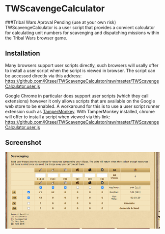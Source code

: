 # TWScavengeCalculator
###Tribal Wars Aproval Pending (use at your own risk)
TWScavengeCalculator is a user script that provides a convient calculator for calculating unit numbers for scavenging and dispatching missions within the Tribal Wars browser game.

## Installation
Many browsers support user scripts directly, such browsers will usally offer to install a user script when the script is viewed in browser.
The script can be accessed directly via this address:
https://github.com/Kitsee/TWScavengeCalculator/raw/master/TWScavengeCalculator.user.js

Google Chrome in particular does support user scripts (which they call extensions) however it only allows scripts that are available on
the Google web store to be enabled. A workaround for this is to use a user script runner extension such as [TamperMonkey](https://chrome.google.com/webstore/detail/tampermonkey/dhdgffkkebhmkfjojejmpbldmpobfkfo).
With TamperMonkey installed, chrome will offer to install a script when viewed via this link:
https://github.com/Kitsee/TWScavengeCalculator/raw/master/TWScavengeCalculator.user.js

## Screenshot
![TWScavengeCalculator screenshot](https://github.com/Kitsee/TWScavengeCalculator/raw/master/readmeResources/screenshot.png)